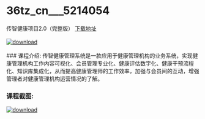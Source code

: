 # 36tz_cn___5214054
传智健康项目2.0（完整版）
[下载地址](http://www.36tz.cn/article/5214054 "下载地址")
<br/></br>[![download](http://36tz.cn/muke_img/2020_06_1-103-300x254.png "下载地址")](http://www.36tz.cn/article/5214054 "下载地址")
<br/></br>### 课程介绍:
传智健康管理系统是一款应用于健康管理机构的业务系统，实现健康管理机构工作内容可视化、会员管理专业化、健康评估数字化、健康干预流程化、知识库集成化，从而提高健康管理师的工作效率，加强与会员间的互动，增强管理者对健康管理机构运营情况的了解。

### 课程截图:
[![download](http://36tz.cn/muke_img/2020_06_2-116.png "下载地址")](http://www.36tz.cn/article/5214054 "下载地址")
